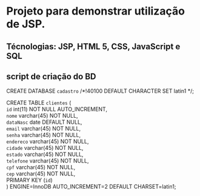 # Projeto para demonstrar utilização de JSP.

## Técnologias: JSP, HTML 5, CSS, JavaScript e SQL

## script de criação do BD

CREATE DATABASE `cadastro` /*!40100 DEFAULT CHARACTER SET latin1 */;

CREATE TABLE `clientes` (  
  `id` int(11) NOT NULL AUTO_INCREMENT,  
  `nome` varchar(45) NOT NULL,  
  `dataNasc` date DEFAULT NULL,  
  `email` varchar(45) NOT NULL,  
  `senha` varchar(45) NOT NULL,  
  `endereco` varchar(45) NOT NULL,  
  `cidade` varchar(45) NOT NULL,  
  `estado` varchar(45) NOT NULL,  
  `telefone` varchar(45) NOT NULL,  
  `cpf` varchar(45) NOT NULL,  
  `cep` varchar(45) NOT NULL,  
  PRIMARY KEY (`id`)  
) ENGINE=InnoDB AUTO_INCREMENT=2 DEFAULT CHARSET=latin1;  
